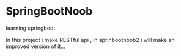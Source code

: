 # SpringBootNoob
learning springboot 

In this project i make RESTful api , in sprinbootnoob2 i will make an improved version of it...

